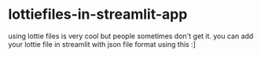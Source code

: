 # lottiefiles-in-streamlit-app
using lottie files is very cool but people sometimes don't get it. you can add your lottie file in streamlit with json file format using this :]
